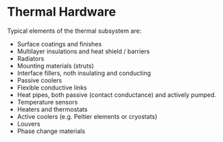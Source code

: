 # Thermal Hardware

Typical elements of the thermal subsystem are:
- Surface coatings and finishes
- Multilayer insulations and heat shield / barriers
- Radiators
- Mounting materials (struts)
- Interface fillers, noth insulating and conducting
- Passive coolers
- Flexible conductive links
- Heat pipes, both passive (contact conductance) and actively pumped.
- Temperature sensors
- Heaters and thermostats
- Active coolers (e.g. Peltier elements or cryostats)
- Louvers
- Phase change materials
